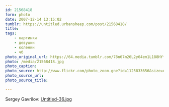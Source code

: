```yaml
---
id: 21568418
form: photo
date: 2007-12-14 13:15:02
tumblr: https://untitled.urbansheep.com/post/21568418/
title:
tags:
    - картинки
    - девушки
    - коленки
    - чб
photo_original_url: https://64.media.tumblr.com/78n67m26L2y64em1L188HYfM_1280.jpg
photo: /media/21568418.jpg
photo_caption: 
photo_source: http://www.flickr.com/photo_zoom.gne?id=1125833656&size=o
photo_source_url:
photo_source_title:

---
```


<p>Sergey Gavrilov: <a href="http://www.flickr.com/photos/serggavrilov/1125833656/">Untitled-36.jpg</a></p>
